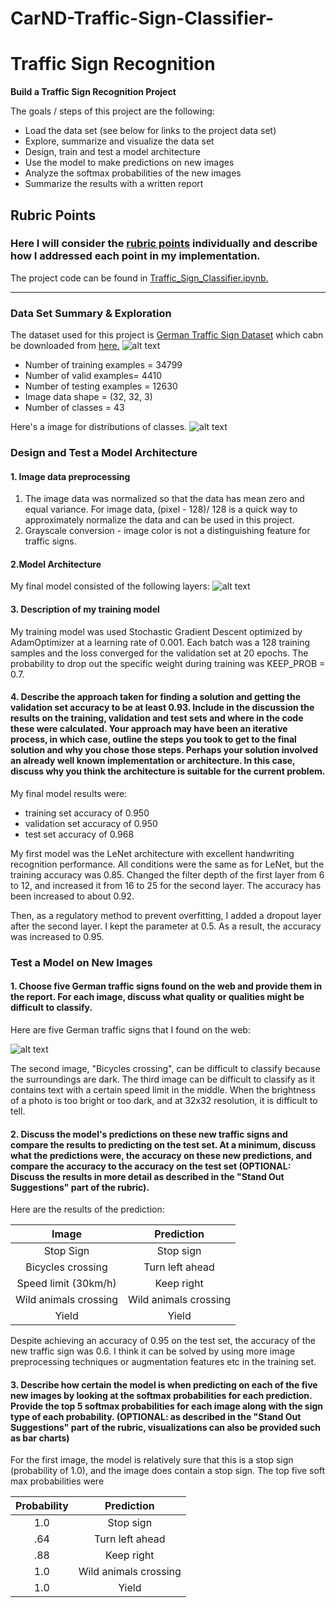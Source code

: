 # CarND-Traffic-Sign-Classifier-
# **Traffic Sign Recognition** 

**Build a Traffic Sign Recognition Project**

The goals / steps of this project are the following:
* Load the data set (see below for links to the project data set)
* Explore, summarize and visualize the data set
* Design, train and test a model architecture
* Use the model to make predictions on new images
* Analyze the softmax probabilities of the new images
* Summarize the results with a written report


[//]: # (Image References)

[image1]: ./images/distribution.PNG "Distribution"
[image2]: ./images/data_image.PNG "Data Image"
[image3]: ./images/architecture.PNG "Architecture"
[image4]: ./images/test_image.PNG "Test Original Images"


## Rubric Points
### Here I will consider the [rubric points](https://review.udacity.com/#!/rubrics/481/view) individually and describe how I addressed each point in my implementation.  
The project code can be found in [Traffic_Sign_Classifier.ipynb.](Traffic_Sign_Classifier.ipynb) 

---
### Data Set Summary & Exploration

The dataset used for this project is [German Traffic Sign Dataset](https://benchmark.ini.rub.de/?section=gtsrb&subsection=dataset) which cabn be downloaded from [here.](https://d17h27t6h515a5.cloudfront.net/topher/2017/February/5898cd6f_traffic-signs-data/traffic-signs-data.zip)
![alt text][image2]

- Number of training examples = 34799
- Number of valid examples= 4410
- Number of testing examples = 12630
- Image data shape = (32, 32, 3)
- Number of classes = 43

Here's a image for distributions of classes.
![alt text][image1]


### Design and Test a Model Architecture

#### 1.  Image data preprocessing 

1. The image data was normalized so that the data has mean zero and equal variance. For image data, (pixel - 128)/ 128 is a quick way to approximately normalize the data and can be used in this project.
2. Grayscale conversion - image color is not a distinguishing feature for traffic signs. 

#### 2.Model Architecture

My final model consisted of the following layers:
![alt text][image3]

#### 3. Description of my training model

My training model was used Stochastic Gradient Descent optimized by AdamOptimizer at a learning rate of 0.001. Each batch was a 128 training samples and the loss converged for the validation set at 20 epochs.
The probability to drop out the specific weight during training was KEEP_PROB  = 0.7.

#### 4. Describe the approach taken for finding a solution and getting the validation set accuracy to be at least 0.93. Include in the discussion the results on the training, validation and test sets and where in the code these were calculated. Your approach may have been an iterative process, in which case, outline the steps you took to get to the final solution and why you chose those steps. Perhaps your solution involved an already well known implementation or architecture. In this case, discuss why you think the architecture is suitable for the current problem.

My final model results were:
* training set accuracy of 0.950
* validation set accuracy of 0.950 
* test set accuracy of 0.968

My first model was the LeNet architecture with excellent handwriting recognition performance.
All conditions were the same as for LeNet, but the training accuracy was 0.85.
Changed the filter depth of the first layer from 6 to 12, and increased it from 16 to 25 for the second layer. The accuracy has been increased to about 0.92.

Then, as a regulatory method to prevent overfitting, I added a dropout layer after the second layer. I kept the parameter at 0.5. As a result, the accuracy was increased to 0.95.
 

### Test a Model on New Images

#### 1. Choose five German traffic signs found on the web and provide them in the report. For each image, discuss what quality or qualities might be difficult to classify.

Here are five German traffic signs that I found on the web:

![alt text][image4] 

The second image, "Bicycles crossing", can be difficult to classify because the surroundings are dark. The third image can be difficult to classify as it contains text with a certain speed limit in the middle. When the brightness of a photo is too bright or too dark, and at 32x32 resolution, it is difficult to tell.

#### 2. Discuss the model's predictions on these new traffic signs and compare the results to predicting on the test set. At a minimum, discuss what the predictions were, the accuracy on these new predictions, and compare the accuracy to the accuracy on the test set (OPTIONAL: Discuss the results in more detail as described in the "Stand Out Suggestions" part of the rubric).

Here are the results of the prediction:

| Image			        |     Prediction	        					| 
|:---------------------:|:---------------------------------------------:| 
| Stop Sign      		| Stop sign   									| 
| Bicycles crossing		| Turn left ahead								|
| Speed limit (30km/h)  | Keep right									|
| Wild animals crossing	| Wild animals crossing			 				|
| Yield      			| Yield             							|


Despite achieving an accuracy of 0.95 on the test set, the accuracy of the new traffic sign was 0.6. I think it can be solved by using more image preprocessing techniques or augmentation features etc in the training set.

#### 3. Describe how certain the model is when predicting on each of the five new images by looking at the softmax probabilities for each prediction. Provide the top 5 softmax probabilities for each image along with the sign type of each probability. (OPTIONAL: as described in the "Stand Out Suggestions" part of the rubric, visualizations can also be provided such as bar charts)

For the first image, the model is relatively sure that this is a stop sign (probability of 1.0), and the image does contain a stop sign. The top five soft max probabilities were

| Probability         	|     Prediction	        					| 
|:---------------------:|:---------------------------------------------:| 
| 1.0         			| Stop sign   									| 
| .64     				| Turn left ahead								|
| .88					| Keep right									|
| 1.0	      			| Wild animals crossing			 				|
| 1.0				    | Yield             							|
